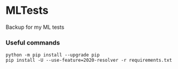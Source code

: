 # MLTests

Backup for my ML tests

### Useful commands

```
python -m pip install --upgrade pip
pip install -U --use-feature=2020-resolver -r requirements.txt 
```